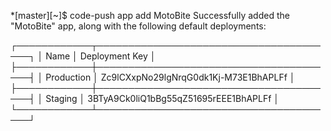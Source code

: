 *[master][~]$ code-push app add MotoBite
Successfully added the "MotoBite" app, along with the following default deployments:

┌────────────┬───────────────────────────────────────┐
│ Name       │ Deployment Key                        │
├────────────┼───────────────────────────────────────┤
│ Production │ Zc9lCXxpNo29lgNrqG0dk1Kj-M73E1BhAPLFf │
├────────────┼───────────────────────────────────────┤
│ Staging    │ 3BTyA9Ck0liQ1bBg55qZ51695rEEE1BhAPLFf │
└────────────┴───────────────────────────────────────┘
